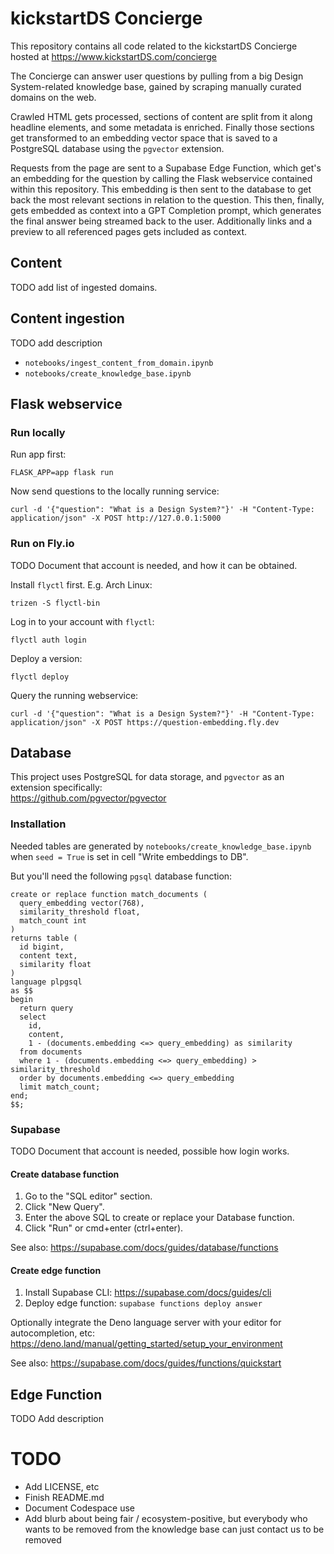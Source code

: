 # kickstartDS Concierge

This repository contains all code related to the kickstartDS Concierge hosted at https://www.kickstartDS.com/concierge

The Concierge can answer user questions by pulling from a big Design System-related knowledge base, gained by scraping manually curated domains on the web.

Crawled HTML gets processed, sections of content are split from it along headline elements, and some metadata is enriched. Finally those sections get transformed to an embedding vector space that is saved to a PostgreSQL database using the `pgvector` extension.

Requests from the page are sent to a Supabase Edge Function, which get's an embedding for the question by calling the Flask webservice contained within this repository. This embedding is then sent to the database to get back the most relevant sections in relation to the question. This then, finally, gets embedded as context into a GPT Completion prompt, which generates the final answer being streamed back to the user. Additionally links and a preview to all referenced pages gets included as context.

## Content

TODO add list of ingested domains.

## Content ingestion

TODO add description

- `notebooks/ingest_content_from_domain.ipynb`
- `notebooks/create_knowledge_base.ipynb`

## Flask webservice

### Run locally

Run app first:

```
FLASK_APP=app flask run
```

Now send questions to the locally running service:

```
curl -d '{"question": "What is a Design System?"}' -H "Content-Type: application/json" -X POST http://127.0.0.1:5000
```

### Run on Fly.io

TODO Document that account is needed, and how it can be obtained.

Install `flyctl` first. E.g. Arch Linux:

```
trizen -S flyctl-bin
```

Log in to your account with `flyctl`:

```
flyctl auth login
```

Deploy a version:

```
flyctl deploy
```

Query the running webservice:

```
curl -d '{"question": "What is a Design System?"}' -H "Content-Type: application/json" -X POST https://question-embedding.fly.dev
```

## Database

This project uses PostgreSQL for data storage, and `pgvector` as an extension specifically:  
https://github.com/pgvector/pgvector

### Installation

Needed tables are generated by `notebooks/create_knowledge_base.ipynb` when `seed = True` is set in cell "Write embeddings to DB".

But you'll need the following `pgsql` database function:

```pgsql
create or replace function match_documents (
  query_embedding vector(768),
  similarity_threshold float,
  match_count int
)
returns table (
  id bigint,
  content text,
  similarity float
)
language plpgsql
as $$
begin
  return query
  select
    id,
    content,
    1 - (documents.embedding <=> query_embedding) as similarity
  from documents
  where 1 - (documents.embedding <=> query_embedding) > similarity_threshold
  order by documents.embedding <=> query_embedding
  limit match_count;
end;
$$;
```

### Supabase

TODO Document that account is needed, possible how login works.

#### Create database function

1. Go to the "SQL editor" section.
2. Click "New Query".
3. Enter the above SQL to create or replace your Database function.
4. Click "Run" or cmd+enter (ctrl+enter).

See also: https://supabase.com/docs/guides/database/functions

#### Create edge function

1. Install Supabase CLI: https://supabase.com/docs/guides/cli
2. Deploy edge function: `supabase functions deploy answer`

Optionally integrate the Deno language server with your editor for autocompletion, etc:  
https://deno.land/manual/getting_started/setup_your_environment

See also: https://supabase.com/docs/guides/functions/quickstart

## Edge Function

TODO Add description

# TODO

- Add LICENSE, etc
- Finish README.md
- Document Codespace use
- Add blurb about being fair / ecosystem-positive, but everybody who wants to be removed from the knowledge base can just contact us to be removed
